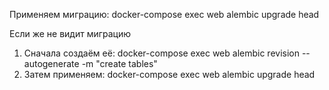 Применяем миграцию: docker-compose exec web alembic upgrade head


Если же не видит миграцию 
1) Сначала создаём её: docker-compose exec web alembic revision --autogenerate -m "create tables"
2) Затем применяем: docker-compose exec web alembic upgrade head
